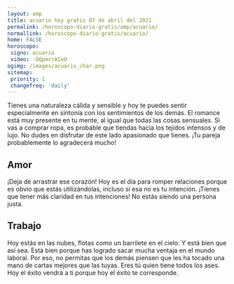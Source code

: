 ```yaml
---
layout: amp
title: acuario hoy gratis 07 de abril del 2021 
permalink: /horoscopo-diario-gratis/amp/acuario/
normallink: /horoscopo-diario-gratis/acuario/
home: FALSE
horoscopo:
 signo: acuario
 video: -DQpmrrAIeU
ogimg: /images/acuario_char.png
sitemap:
 priority: 1
 changefreq: 'daily'
---
```



Tienes una naturaleza cálida y sensible y hoy te puedes sentir especialmente en sintonía con los sentimientos de los demás. El romance está muy presente en tu mente, al igual que todas las cosas sensuales. Si vas a comprar ropa, es probable que tiendas hacia los tejidos intensos y de lujo. No dudes en disfrutar de este lado apasionado que tienes. ¡Tu pareja probablemente lo agradecerá mucho!

## Amor

¡Deja de arrastrar ese corazón! Hoy es el día para romper relaciones porque es obvio que estás utilizándolas, incluso si esa no es tu intención. ¡Tienes que tener más claridad en tus intenciones! No estás siendo una persona justa.

## Trabajo

Hoy estás en las nubes, flotas como un barrilete en el cielo. Y está bien que así sea. Está bien porque has logrado sacar mucha ventaja en el mundo laboral. Por eso, no permitas que los demás piensen que les ha tocado una mano de cartas mejores que las tuyas. Eres tú quien tiene todos los ases. Hoy el éxito vendrá a ti porque hoy el éxito te corresponde.